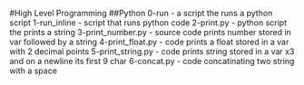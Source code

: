 #High Level Programming
##Python
0-run - a script the runs a python script
1-run_inline - script that runs python code
2-print.py - python script the prints a string
3-print_number.py - source code prints number stored in var followed by a string
4-print_float.py - code prints a float stored in a var with 2 decimal points
5-print_string.py - code prints string stored in a var x3 and on a newline its first 9 char
6-concat.py - code concatinating two string with a space
